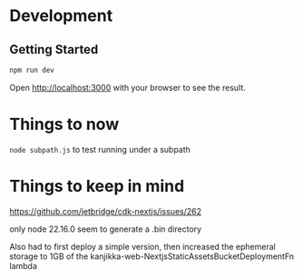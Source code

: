 # Development
## Getting Started

```bash
npm run dev
```

Open [http://localhost:3000](http://localhost:3000) with your browser to see the result.


# Things to now
`node subpath.js` to test running under a subpath


# Things to keep in mind
https://github.com/jetbridge/cdk-nextjs/issues/262

only node 22.16.0 seem to generate a .bin directory

Also had to first deploy a simple version, then increased the ephemeral storage to 1GB of the kanjikka-web-NextjsStaticAssetsBucketDeploymentFn lambda

